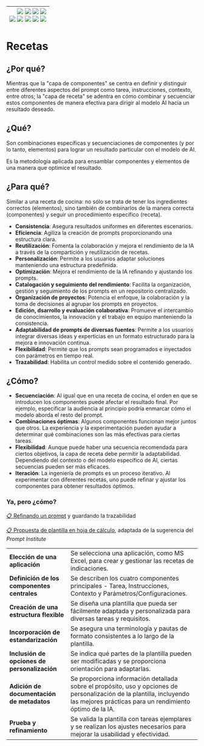 <div align=right>

|[![](https://img.shields.io/badge/-Inicio-FFF?style=flat&logo=Emlakjet&logoColor=black)](/README.md) [![](https://img.shields.io/badge/-Introducción-FFF?style=flat&logo=abbrobotstudio&logoColor=black)](/documentos/intro.md) [![](https://img.shields.io/badge/-Modelos_de_lenguaje-FFF?style=flat&logo=LiveChat&logoColor=black)](/documentos/LLMs.md) [![](https://img.shields.io/badge/-Panorámica-FFF?style=flat&logo=openstreetmap&logoColor=black)](/documentos/panoramica.md)<br>  [![](https://img.shields.io/badge/-Prompts-FFF?style=flat&logo=Proton&logoColor=black)](/documentos/prompts/README.md) [![](https://img.shields.io/badge/-Ing,_de_prompts-FFF?style=flat&logo=googleearthengine&logoColor=black)](/documentos/ingenieriaDePrompts/README.md) [![](https://img.shields.io/badge/-Patrones-FFF?style=flat&logo=textpattern&logoColor=black)](/documentos/ingenieriaDePrompts/patrones/README.md) [![](https://img.shields.io/badge/8vP-FFF?style=flat&logo=v8&logoColor=black)](/documentos/prompts/mejoresPracticas/8virtudesDelPrompting.md) [![](https://img.shields.io/badge/-Casos_de_uso-FFF?style=flat&logo=gitbook&logoColor=black)](/documentos/casosDeUso/README.md)|
|-:|

</div>

# Recetas

## ¿Por qué?

Mientras que la "capa de componentes" se centra en definir y distinguir entre diferentes aspectos del prompt como tarea, instrucciones, contexto, entre otros; la "capa de receta" se adentra en cómo combinar y secuenciar estos componentes de manera efectiva para dirigir al modelo AI hacia un resultado deseado.

## ¿Qué?

Son combinaciones específicas y secuenciaciones de componentes (y por lo tanto, elementos) para lograr un resultado particular con el modelo de AI.

Es la metodología aplicada para ensamblar componentes y elementos de una manera que optimice el resultado.

## ¿Para qué?

Similar a una receta de cocina: no sólo se trata de tener los ingredientes correctos (elementos), sino también de combinarlos de la manera correcta (componentes) y seguir un procedimiento específico (receta).

- **Consistencia**: Asegura resultados uniformes en diferentes escenarios.
- **Eficiencia**: Agiliza la creación de prompts proporcionando una estructura clara.
- **Reutilización**: Fomenta la colaboración y mejora el rendimiento de la IA a través de la compartición y reutilización de recetas.
- **Personalización**: Permite a los usuarios adaptar soluciones manteniendo una estructura predefinida.
- **Optimización**: Mejora el rendimiento de la IA refinando y ajustando los prompts.
- **Catalogación y seguimiento del rendimiento**: Facilita la organización, gestión y seguimiento de los prompts en un repositorio centralizado.
- **Organización de proyectos**: Potencia el enfoque, la colaboración y la toma de decisiones al agrupar los prompts en proyectos.
- **Edición, dsarrollo y evaluación colaborativa**: Promueve el intercambio de conocimientos, la innovación y el trabajo en equipo manteniendo la consistencia.
- **Adaptabilidad de prompts de diversas fuentes**: Permite a los usuarios integrar diversas ideas y experticias en un formato estructurado para la mejora e innovación continua.
- **Flexibilidad**: Permite que los prompts sean programados e inyectados con parámetros en tiempo real.
- **Trazabilidad**: Habilita un control medido sobre el contenido generado.

## ¿Cómo?

- **Secuenciación**: Al igual que en una receta de cocina, el orden en que se introducen los componentes puede afectar el resultado final. Por ejemplo, especificar la audiencia al principio podría enmarcar cómo el modelo aborda el resto del prompt.
- **Combinaciones óptimas**: Algunos componentes funcionan mejor juntos que otros. La experiencia y la experimentación pueden ayudar a determinar qué combinaciones son las más efectivas para ciertas tareas.
- **Flexibilidad**: Aunque puede haber una secuencia recomendada para ciertos objetivos, la capa de receta debe permitir la adaptabilidad. Dependiendo del contexto o del modelo específico de AI, ciertas secuencias pueden ser más eficaces.
- **Iteración**: La ingeniería de prompts es un proceso iterativo. Al experimentar con diferentes recetas, uno puede refinar y ajustar los componentes para obtener resultados óptimos.

### Ya, pero ¿cómo?

[📋 Refinando un prompt](https://docs.google.com/spreadsheets/d/1nYGPwIwWd8x8eVpCEJ6pJnKO-OxhfSlaGpeCdDE3x-I/edit?usp=sharing) y guardando la trazabilidad

[📋 Propuesta de plantilla en hoja de cálculo](https://docs.google.com/spreadsheets/d/12ZWrmk_hv4i6X0tUPkBYEHCHynxTdQNHClmBFpjqbJc/edit?usp=sharing), adaptada de la sugerencia del *Prompt Institute*

|||
|-|-|
**Elección de una aplicación**|Se selecciona una aplicación, como MS Excel, para crear y gestionar las recetas de indicaciones.
**Definición de los componentes centrales**|Se describen los cuatro componentes principales - Tarea, Instrucciones, Contexto y Parámetros/Configuraciones.
**Creación de una estructura flexible**|Se diseña una plantilla que pueda ser fácilmente adaptada y personalizada para diversas tareas y requisitos.
**Incorporación de estandarización**|Se asegura una terminología y pautas de formato consistentes a lo largo de la plantilla.
**Inclusión de opciones de personalización**|Se indica qué partes de la plantilla pueden ser modificadas y se proporciona orientación para adaptarlas.
**Adición de documentación de metadatos**|Se proporciona información detallada sobre el propósito, uso y opciones de personalización de la plantilla, incluyendo las mejores prácticas para un rendimiento óptimo de la IA.
**Prueba y refinamiento**|Se valida la plantilla con tareas ejemplares y se realizan los ajustes necesarios para mejorar la usabilidad y efectividad.
